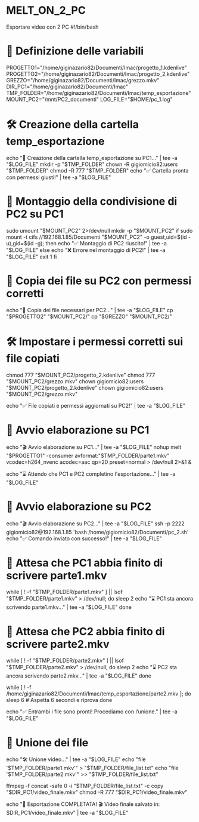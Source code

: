 # MELT_ON_2_PC
Esportare video con 2 PC 
#!/bin/bash

# 📂 **Definizione delle variabili**
PROGETTO1="/home/giginazario82/Documenti/Imac/progetto_1.kdenlive"
PROGETTO2="/home/giginazario82/Documenti/Imac/progetto_2.kdenlive"
GREZZO="/home/giginazario82/Documenti/Imac/grezzo.mkv"
DIR_PC1="/home/giginazario82/Documenti/Imac"
TMP_FOLDER="/home/giginazario82/Documenti/Imac/temp_esportazione"
MOUNT_PC2="/mnt/PC2_documenti"
LOG_FILE="$HOME/pc_1.log"

# 🛠 **Creazione della cartella temp_esportazione**
echo "📁 Creazione della cartella temp_esportazione su PC1..." | tee -a "$LOG_FILE"
mkdir -p "$TMP_FOLDER"
chown -R gigiomicio82:users "$TMP_FOLDER"
chmod -R 777 "$TMP_FOLDER"
echo "✅ Cartella pronta con permessi giusti!" | tee -a "$LOG_FILE"

# 📂 **Montaggio della condivisione di PC2 su PC1**
sudo umount "$MOUNT_PC2" 2>/dev/null
mkdir -p "$MOUNT_PC2"
if sudo mount -t cifs //192.168.1.85/Documenti "$MOUNT_PC2" -o guest,uid=$(id -u),gid=$(id -g); then
    echo "✅ Montaggio di PC2 riuscito!" | tee -a "$LOG_FILE"
else
    echo "❌ Errore nel montaggio di PC2!" | tee -a "$LOG_FILE"
    exit 1
fi

# 📂 **Copia dei file su PC2 con permessi corretti**
echo "📂 Copia dei file necessari per PC2..." | tee -a "$LOG_FILE"
cp "$PROGETTO2" "$MOUNT_PC2/"
cp "$GREZZO" "$MOUNT_PC2/"

# 🛠 **Impostare i permessi corretti sui file copiati**
chmod 777 "$MOUNT_PC2/progetto_2.kdenlive"
chmod 777 "$MOUNT_PC2/grezzo.mkv"
chown gigiomicio82:users "$MOUNT_PC2/progetto_2.kdenlive"
chown gigiomicio82:users "$MOUNT_PC2/grezzo.mkv"

echo "✅ File copiati e permessi aggiornati su PC2!" | tee -a "$LOG_FILE"

# 🚀 **Avvio elaborazione su PC1**
echo "🎬 Avvio elaborazione su PC1..." | tee -a "$LOG_FILE"
nohup melt "$PROGETTO1" -consumer avformat:"$TMP_FOLDER/parte1.mkv" vcodec=h264_nvenc acodec=aac qp=20 preset=normal > /dev/null 2>&1 &

echo "⌛ Attendo che PC1 e PC2 completino l'esportazione..." | tee -a "$LOG_FILE"

# 🚀 **Avvio elaborazione su PC2**
echo "🎬 Avvio elaborazione su PC2..." | tee -a "$LOG_FILE"
ssh -p 2222 gigiomicio82@192.168.1.85 'bash /home/gigiomicio82/Documenti/pc_2.sh' 
echo "✅ Comando inviato con successo!" | tee -a "$LOG_FILE"


# 🔄 Attesa che PC1 abbia finito di scrivere parte1.mkv
while [ ! -f "$TMP_FOLDER/parte1.mkv" ] || lsof "$TMP_FOLDER/parte1.mkv" > /dev/null; do
    sleep 2
    echo "⌛ PC1 sta ancora scrivendo parte1.mkv..." | tee -a "$LOG_FILE"
done

# 🔄 Attesa che PC2 abbia finito di scrivere parte2.mkv
while [ ! -f "$TMP_FOLDER/parte2.mkv" ] || lsof "$TMP_FOLDER/parte2.mkv" > /dev/null; do
    sleep 2
    echo "⌛ PC2 sta ancora scrivendo parte2.mkv..." | tee -a "$LOG_FILE"
done

while [ ! -f /home/giginazario82/Documenti/Imac/temp_esportazione/parte2.mkv ]; do
   sleep 6  # Aspetta 6 secondi e riprova
done

echo "✅ Entrambi i file sono pronti! Procediamo con l’unione." | tee -a "$LOG_FILE"

# 🔗 **Unione dei file**
echo "🛠 Unione video..." | tee -a "$LOG_FILE"
echo "file '$TMP_FOLDER/parte1.mkv'" > "$TMP_FOLDER/file_list.txt"
echo "file '$TMP_FOLDER/parte2.mkv'" >> "$TMP_FOLDER/file_list.txt"

ffmpeg -f concat -safe 0 -i "$TMP_FOLDER/file_list.txt" -c copy "$DIR_PC1/video_finale.mkv"
chmod -R 777 "$DIR_PC1/video_finale.mkv"

echo "🚀 Esportazione COMPLETATA! 🎬 Video finale salvato in: $DIR_PC1/video_finale.mkv" | tee -a "$LOG_FILE"
